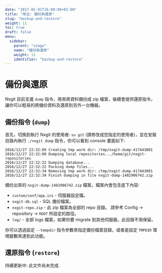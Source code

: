 ```yaml
---
date: "2017-01-01T16:00:00+02:00"
title: "用法: 備份與還原"
slug: "backup-and-restore"
weight: 11
toc: true
draft: false
menu:
  sidebar:
    parent: "usage"
    name: "備份與還原"
    weight: 11
    identifier: "backup-and-restore"
---
```


# 備份與還原

Nxgit 目前支援 `dump` 指令，用來將資料備份成 zip 檔案，後續會提供還原指令，讓你可以輕易的將備份資料及還原到另外一台機器。

## 備份指令 (`dump`)

首先，切換到執行 Nxgit 的使用者: `su git` (請修改成您指定的使用者)，並在安裝目錄內執行 `./nxgit dump` 指令，你可以看到 console 畫面如下:

```
2016/12/27 22:32:09 Creating tmp work dir: /tmp/nxgit-dump-417443001
2016/12/27 22:32:09 Dumping local repositories.../home/git/nxgit-repositories
2016/12/27 22:32:22 Dumping database...
2016/12/27 22:32:22 Packing dump files...
2016/12/27 22:32:34 Removing tmp work dir: /tmp/nxgit-dump-417443001
2016/12/27 22:32:34 Finish dumping in file nxgit-dump-1482906742.zip
```

備份出來的 `nxgit-dump-1482906742.zip` 檔案，檔案內會包含底下內容:

* `custom/conf/app.ini` - 伺服器設定檔。
* `nxgit-db.sql` - SQL 備份檔案。
* `nxgit-repo.zip` - 此 zip 檔案為全部的 repo 目錄。
   請參考 Config -> repository -> `ROOT` 所設定的路徑。
* `log/` - 全部 logs 檔案，如果你要 migrate 到其他伺服器，此目錄不用保留。

你可以透過設定 `--tempdir` 指令參數來指定備份檔案目錄，或者是設定 `TMPDIR` 環境變數來達到此功能。

## 還原指令 (`restore`)

持續更新中: 此文件尚未完成.
